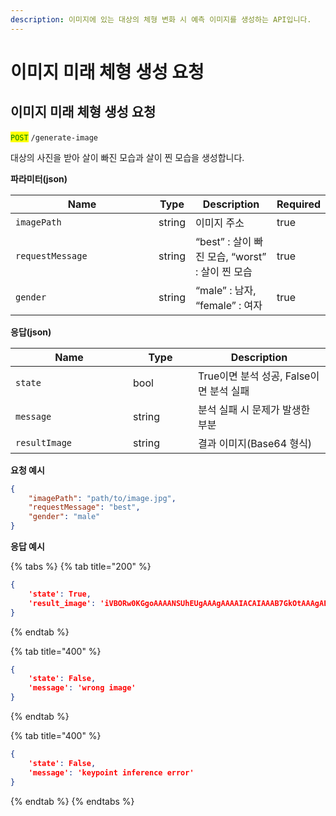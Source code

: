 ```yaml
---
description: 이미지에 있는 대상의 체형 변화 시 예측 이미지를 생성하는 API입니다.
---
```


# 이미지 미래 체형 생성 요청

## 이미지 미래 체형 생성 요청

<mark style="color:green;">`POST`</mark> `/generate-image`

대상의 사진을 받아 살이 빠진 모습과 살이 찐 모습을 생성합니다.

**파라미터(json)**

<table><thead><tr><th width="213">Name</th><th>Type</th><th>Description</th><th data-type="checkbox">Required</th></tr></thead><tbody><tr><td><code>imagePath</code></td><td>string</td><td>이미지 주소</td><td>true</td></tr><tr><td><code>requestMessage</code></td><td>string</td><td>“best” : 살이 빠진 모습, “worst” : 살이 찐 모습</td><td>true</td></tr><tr><td><code>gender</code></td><td>string</td><td>“male” : 남자, “female” : 여자</td><td>true</td></tr></tbody></table>

**응답(json)**

<table><thead><tr><th width="172">Name</th><th width="88">Type</th><th>Description</th></tr></thead><tbody><tr><td><code>state</code></td><td>bool</td><td>True이면 분석 성공, False이면 분석 실패</td></tr><tr><td><code>message</code></td><td>string</td><td>분석 실패 시 문제가 발생한 부분</td></tr><tr><td><code>resultImage</code></td><td>string</td><td>결과 이미지(Base64 형식)</td></tr></tbody></table>

**요청 예시**

```json
{
    "imagePath": "path/to/image.jpg",
    "requestMessage": "best",
    "gender": "male"
}
```

**응답 예시**

{% tabs %}
{% tab title="200" %}
```json
{
    'state': True,
    'result_image': 'iVBORw0KGgoAAAANSUhEUgAAAgAAAAIACAIAAAB7GkOtAAAgAElEQVR4AdTBS49t23ne9//zvmPOtapq73P2uYhiFDDSoURT1AUw7VDOxTKgIBEEJTZsmvCl5e+QjoE03BEQIN9BffUFw24EBpLIUpwgaSWQaFEyFVMSEZ4rz6ldtdacY7xPag9q2bXNLQNp7t9P/83f+3u81iJtA7YB20y9d17FNq/Se2eSBEhiurm5kQToEUASj9hm0hittYioKkmZabtPmriwDSiDV7m+vu6939/f995ba9fX1xHRy+14Fbm01iIC0CMR0abMtF1Ta4eIyExJQFy01mxXlW1JEZGZEYFSUkyZqQmwHRdAXSxL+qKqfNFaO5/Pp9NpjBFTPfCgbA/bY4ze+77vvfeqkmR7TPu+96mqGn5QLwMioibbkmzXFBG2xxi2AUkRIWmMYbsmQFJEOHQ+ … (후략)'
}
```
{% endtab %}

{% tab title="400" %}
```json
{
    'state': False,
    'message': 'wrong image'
}
```
{% endtab %}

{% tab title="400" %}
```json
{
    'state': False,
    'message': 'keypoint inference error'
}
```
{% endtab %}
{% endtabs %}
